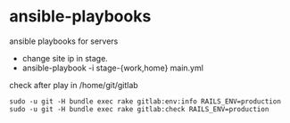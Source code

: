 ansible-playbooks
=================

ansible playbooks for servers

- change site ip in stage.
- ansible-playbook -i stage-{work,home} main.yml

check after play in /home/git/gitlab

    sudo -u git -H bundle exec rake gitlab:env:info RAILS_ENV=production
    sudo -u git -H bundle exec rake gitlab:check RAILS_ENV=production

